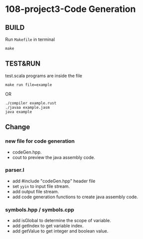 # 108-project3-Code Generation

## BUILD 

Run `Makefile` in terminal

```
make
```

## TEST&RUN
test.scala programs are inside the file 

```
make run file=example
```
OR
```
./compiler example.rust
./javaa example.jasm
java example
```

## Change

### new file for code generation
- codeGen.hpp.
- cout to preview the java assembly code.
### parser.l

- add #include "codeGen.hpp" header file
- set `yyin` to input file stream.
- add output file stream.
- add code generation functions to create java assembly code.

### symbols.hpp / symbols.cpp

- add isGlobal to determine the scope of variable.
- add getIndex to get variable index.
- add getValue to get integer and boolean value.
